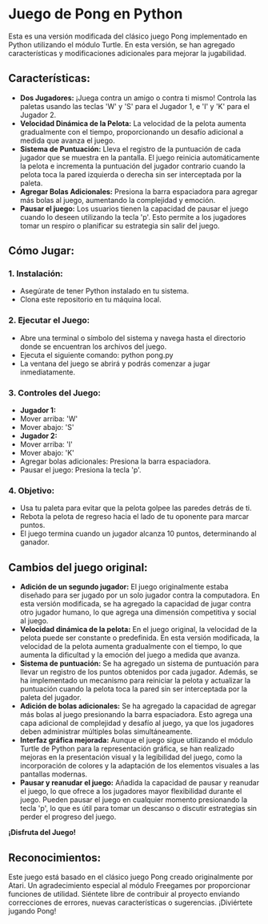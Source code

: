 # **Juego de Pong en Python**
Esta es una versión modificada del clásico juego Pong implementado en Python utilizando el módulo Turtle. En esta versión, se han agregado características y modificaciones adicionales para mejorar la jugabilidad.

## **Características:**
- **Dos Jugadores:** ¡Juega contra un amigo o contra ti mismo! Controla las paletas usando las teclas 'W' y 'S' para el Jugador 1, e 'I' y 'K' para el Jugador 2.
- **Velocidad Dinámica de la Pelota:** La velocidad de la pelota aumenta gradualmente con el tiempo, proporcionando un desafío adicional a medida que avanza el juego.
- **Sistema de Puntuación:** Lleva el registro de la puntuación de cada jugador que se muestra en la pantalla. El juego reinicia automáticamente la pelota e incrementa la puntuación del jugador contrario cuando la pelota toca la pared izquierda o derecha sin ser interceptada por la paleta.
- **Agregar Bolas Adicionales:** Presiona la barra espaciadora para agregar más bolas al juego, aumentando la complejidad y emoción.
- **Pausar el juego:** Los usuarios tienen la capacidad de pausar el juego cuando lo deseen utilizando la tecla 'p'. Esto permite a los jugadores tomar un respiro o planificar su estrategia sin salir del juego.

## **Cómo Jugar:**
### 1. Instalación:
- Asegúrate de tener Python instalado en tu sistema.
- Clona este repositorio en tu máquina local.

### 2. Ejecutar el Juego:
- Abre una terminal o símbolo del sistema y navega hasta el directorio donde se encuentran los archivos del juego.
- Ejecuta el siguiente comando: python pong.py
- La ventana del juego se abrirá y podrás comenzar a jugar inmediatamente.

### 3. Controles del Juego:
- **Jugador 1:**
- Mover arriba: 'W'
- Mover abajo: 'S'
- **Jugador 2:**
- Mover arriba: 'I'
- Mover abajo: 'K'
- Agregar bolas adicionales: Presiona la barra espaciadora.
- Pausar el juego: Presiona la tecla 'p'.

### 4. Objetivo:
- Usa tu paleta para evitar que la pelota golpee las paredes detrás de ti.
- Rebota la pelota de regreso hacia el lado de tu oponente para marcar puntos.
- El juego termina cuando un jugador alcanza 10 puntos, determinando al ganador.

## **Cambios del juego original:**
- **Adición de un segundo jugador:** El juego originalmente estaba diseñado para ser jugado por un solo jugador contra la computadora. En esta versión modificada, se ha agregado la capacidad de jugar contra otro jugador humano, lo que agrega una dimensión competitiva y social al juego.
- **Velocidad dinámica de la pelota:** En el juego original, la velocidad de la pelota puede ser constante o predefinida. En esta versión modificada, la velocidad de la pelota aumenta gradualmente con el tiempo, lo que aumenta la dificultad y la emoción del juego a medida que avanza.
- **Sistema de puntuación:** Se ha agregado un sistema de puntuación para llevar un registro de los puntos obtenidos por cada jugador. Además, se ha implementado un mecanismo para reiniciar la pelota y actualizar la puntuación cuando la pelota toca la pared sin ser interceptada por la paleta del jugador.
- **Adición de bolas adicionales:** Se ha agregado la capacidad de agregar más bolas al juego presionando la barra espaciadora. Esto agrega una capa adicional de complejidad y desafío al juego, ya que los jugadores deben administrar múltiples bolas simultáneamente.
- **Interfaz gráfica mejorada:** Aunque el juego sigue utilizando el módulo Turtle de Python para la representación gráfica, se han realizado mejoras en la presentación visual y la legibilidad del juego, como la incorporación de colores y la adaptación de los elementos visuales a las pantallas modernas.
- **Pausar y reanudar el juego:** Añadida la capacidad de pausar y reanudar el juego, lo que ofrece a los jugadores mayor flexibilidad durante el juego. Pueden pausar el juego en cualquier momento presionando la tecla 'p', lo que es útil para tomar un descanso o discutir estrategias sin perder el progreso del juego.

**¡Disfruta del Juego!**

## **Reconocimientos:**
Este juego está basado en el clásico juego Pong creado originalmente por Atari.
Un agradecimiento especial al módulo Freegames por proporcionar funciones de utilidad.
Siéntete libre de contribuir al proyecto enviando correcciones de errores, nuevas características o sugerencias. ¡Diviértete jugando Pong!